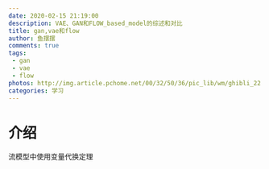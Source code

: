 ```yaml
---
date: 2020-02-15 21:19:00
description: VAE、GAN和FLOW_based_model的综述和对比
title: gan,vae和flow
author: 鱼摆摆
comments: true
tags: 
 - gan
 - vae
 - flow
photos: http://img.article.pchome.net/00/32/50/36/pic_lib/wm/ghibli_22.jpg
categories: 学习
---
```


# 介绍

流模型中使用变量代换定理